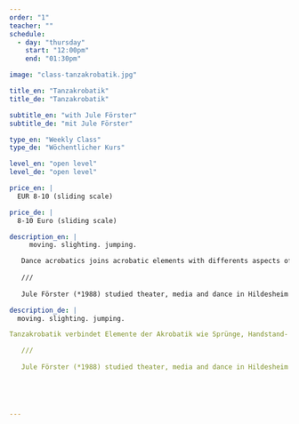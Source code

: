 ```yaml
---
order: "1"
teacher: ""
schedule:
  - day: "thursday"
    start: "12:00pm"
    end: "01:30pm"

image: "class-tanzakrobatik.jpg"

title_en: "Tanzakrobatik"
title_de: "Tanzakrobatik"

subtitle_en: "with Jule Förster"
subtitle_de: "mit Jule Förster"

type_en: "Weekly Class"
type_de: "Wöchentlicher Kurs"

level_en: "open level"
level_de: "open level"

price_en: |
  EUR 8-10 (sliding scale)  

price_de: |
  8-10 Euro (sliding scale)  

description_en: |
     moving. slighting. jumping.  

   Dance acrobatics joins acrobatic elements with differents aspects of contemporary dance. Where does a movement come from and where does it lead me to? We will divide movements into smaller parts to understand it and put it back together. The class consists out of a playful intro, partner exercises, some technical, acrobatic work and dance sequences. The physical focus lies on strengthening the upper body such as abdominals, shoulders and lower back. The aim is to feel our body through its physicality and energy. Let’s sweat!  
   
   ///  
   
   Jule Förster (*1988) studied theater, media and dance in Hildesheim and Berlin. Her background as an artistic gymnast brought her to the interface of acrobatics and performance. Since more than 10 years she acts in different contexts on and behind the stage. She teaches dance and acrobatics in circus, dance schools and other socio-cultural projects. 

description_de: |
  moving. slighting. jumping.  

Tanzakrobatik verbindet Elemente der Akrobatik wie Sprünge, Handstand- und Rollvariationen mit verschiedenen Facetten des zeitgenössischen Tanzes. Wo beginnt eine Bewegung und wo führt sie hin? Wir zerlegen einzelne Bewegungen, um sie genauer zu verstehen und neu zusammenzusetzen. Der Workshop besteht aus einem spielerischen warm-up, Techniktraining, Partnerübungen sowie Tanzsequenzen, die die tricks miteinander verbinden. Körperlich konzentrieren wir uns auf die Stärkung der Stütz- und Mittelkörpermuskulatur. Im Fokus steht der Spaß an der Bewegung mit dem eigenen Körper, mit einer PartnerIn oder mit der ganzen Gruppe. Es wird geschwitzt!  

   ///  
   
   Jule Förster (*1988) studied theater, media and dance in Hildesheim and Berlin. Her background as an artistic gymnast brought her to the interface of acrobatics and performance. Since more than 10 years she acts in different contexts on and behind the stage. She teaches dance and acrobatics in circus, dance schools and other socio-cultural projects. 





---
```


